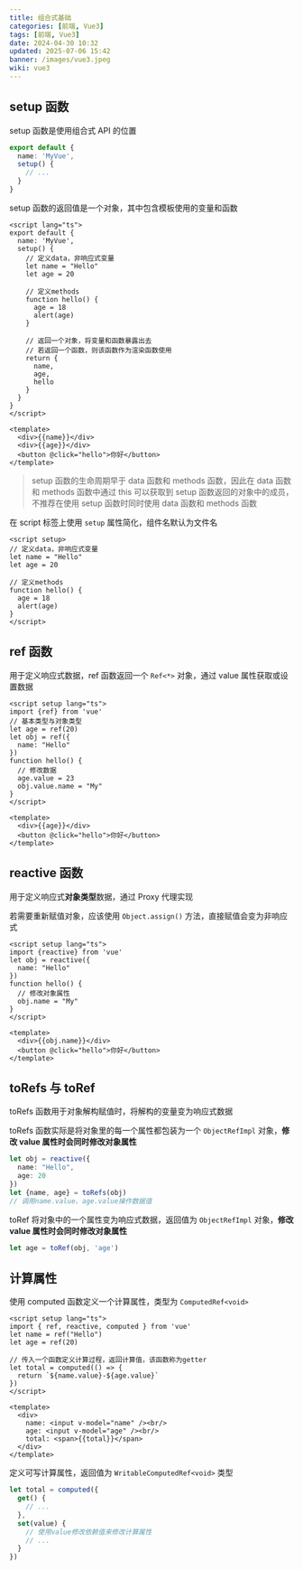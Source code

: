 ```yaml
---
title: 组合式基础
categories: [前端, Vue3]
tags: [前端, Vue3]
date: 2024-04-30 10:32
updated: 2025-07-06 15:42
banner: /images/vue3.jpeg
wiki: vue3
---
```

## setup 函数

setup 函数是使用组合式 API 的位置

```ts
export default {
  name: 'MyVue',
  setup() {
    // ...
  }
}
```

setup 函数的返回值是一个对象，其中包含模板使用的变量和函数

```vue
<script lang="ts">
export default {
  name: 'MyVue',
  setup() {
    // 定义data，非响应式变量
    let name = "Hello"
    let age = 20
    
    // 定义methods
    function hello() {
      age = 18
      alert(age)
    }

    // 返回一个对象，将变量和函数暴露出去
    // 若返回一个函数，则该函数作为渲染函数使用
    return {
      name,
      age,
      hello
    }
  }
}
</script>

<template>
  <div>{{name}}</div>
  <div>{{age}}</div>
  <button @click="hello">你好</button>
</template>
```

> setup 函数的生命周期早于 data 函数和 methods 函数，因此在 data 函数和 methods 函数中通过 this 可以获取到 setup 函数返回的对象中的成员，不推荐在使用 setup 函数时同时使用 data 函数和 methods 函数

在 script 标签上使用 `setup` 属性简化，组件名默认为文件名

```vue
<script setup>
// 定义data，非响应式变量
let name = "Hello"
let age = 20
    
// 定义methods
function hello() {
  age = 18
  alert(age)
}
</script>
```

## ref 函数

用于定义响应式数据，ref 函数返回一个 `Ref<*>` 对象，通过 value 属性获取或设置数据

```vue
<script setup lang="ts">
import {ref} from 'vue'
// 基本类型与对象类型
let age = ref(20)
let obj = ref({
  name: "Hello"
})
function hello() {
  // 修改数据
  age.value = 23
  obj.value.name = "My"
}
</script>

<template>
  <div>{{age}}</div>
  <button @click="hello">你好</button>
</template>
```

## reactive 函数

用于定义响应式**对象类型**数据，通过 Proxy 代理实现

若需要重新赋值对象，应该使用 `Object.assign()` 方法，直接赋值会变为非响应式

```vue
<script setup lang="ts">
import {reactive} from 'vue'
let obj = reactive({
  name: "Hello"
})
function hello() {
  // 修改对象属性
  obj.name = "My"
}
</script>

<template>
  <div>{{obj.name}}</div>
  <button @click="hello">你好</button>
</template>
```

## toRefs 与 toRef

toRefs 函数用于对象解构赋值时，将解构的变量变为响应式数据

toRefs 函数实际是将对象里的每一个属性都包装为一个 `ObjectRefImpl` 对象，**修改 value 属性时会同时修改对象属性**

```ts
let obj = reactive({
  name: "Hello",
  age: 20
})
let {name, age} = toRefs(obj)
// 调用name.value、age.value操作数据值
```

toRef 将对象中的一个属性变为响应式数据，返回值为 `ObjectRefImpl` 对象，**修改 value 属性时会同时修改对象属性**

```ts
let age = toRef(obj, 'age')
```

## 计算属性

使用 computed 函数定义一个计算属性，类型为 `ComputedRef<void>`

```vue
<script setup lang="ts">
import { ref, reactive, computed } from 'vue'
let name = ref("Hello")
let age = ref(20)

// 传入一个函数定义计算过程，返回计算值，该函数称为getter
let total = computed(() => {
  return `${name.value}-${age.value}`
})
</script>

<template>
  <div>
    name: <input v-model="name" /><br/>
    age: <input v-model="age" /><br/>
    total: <span>{{total}}</span>
  </div>
</template>
```

定义可写计算属性，返回值为 `WritableComputedRef<void>` 类型

```ts
let total = computed({
  get() {
    // ...
  },
  set(value) {
    // 使用value修改依赖值来修改计算属性
    // ...
  }
})
```

